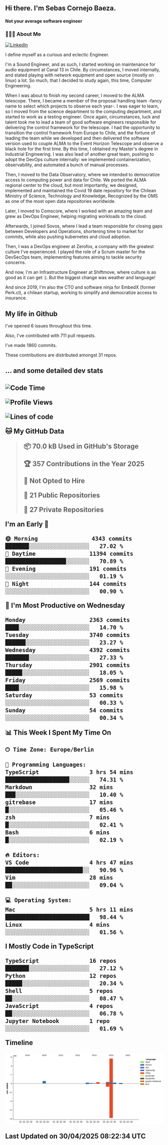 <h2> Hi there.  I'm Sebas Cornejo Baeza.</h2>
<h4> Not your average software engineer</h4>
<h3> 👨🏻‍💻 About Me </h3>
<a href="http://linkedin.com/in/sebastian-cornejo-baeza/"><img alt="LinkedIn" src="https://img.shields.io/badge/Sebas%20Cornejo%20-informational?style=appveyor&logo=linkedin"></a>


I define myself as a curious and eclectic Engineer.

I'm a Sound Engineer, and as such, I started working on maintenance for audio equipment at Canal 13 in Chile.
By circumstances, I moved internally, and stated playing with network equipment and open source (mostly on linux) 
a lot. So much, that I decided to study again, this time, Computer Engineering.

When I was about to finish my second career, I moved to the ALMA telescope. There, I became a member of the proposal handling team
-fancy name to select which projects to observe each year-. 
I was eager to learn, so I moved from the science department to the computing department, and started to work as 
a testing engineer. Once again, circumstances, luck and talent took me to lead a team of good software engineers 
responsible for delivering the control framework for the telescope. I had the opportunity to transition the control framework from
Europe to Chile, and the fortune of leading the team while we developed and then delivered the software
version used to couple ALMA to the Event Horizon Telescope and observe a black hole for the first time.
By this time, I obtained my Master's degree in Industrial Engineering.
I was also lead of another great team, pushing to adopt the DevOps culture internally: we implemented containerization, observability, and automated a bunch of manual processes.

Then, I moved to the Data Observatory, where we intended to democratize access to computing power
and data for Chile. We ported the ALMA regional center to the cloud, but most importantly, we designed, implemented
and maintained the Covid 19 date repository for the Chilean Ministry of Science, Technology and Knowledge, Recognized by the OMS as one of the most open
data repositories worldwide.

Later, I moved to Comscore, where I worked with an amazing team and grew as DevOps Engineer, helping migrating workloads to the cloud.

Afterwards, I joined Sovos, where I lead a team responsible for closing gaps between Developers and Operations, shortening time to market for commits, while
also pushing kubernetes and cloud adoption.

Then, I was a DevOps engineer at Zerofox, a company with the greatest culture I've experienced. I played the role of a Scrum master for the DevSecOps team,
implementing features aiming to tackle security concerns.

And now, I'm an Infrastructure Engineer at Shiftmove, where culture is as good as it can get :). But the biggest change was weather and language!
 
And since 2019, I'm also the CTO and software ninja for EmbedX (former Perk.cl), a chilean startup, working to simplify and democratize access to insurance.

<h2> My life in Github </h2>

I've opened 6 issues throughout this time.

Also, I've contributed with 711 pull requests.

I've made 1860 commits.

These contributions are distributed amongst 31 repos.

<h2>... and some detailed dev stats<h2>

<!--START_SECTION:waka-->
![Code Time](http://img.shields.io/badge/Code%20Time-1%2C103%20hrs%209%20mins-blue)

![Profile Views](http://img.shields.io/badge/Profile%20Views-0-blue)

![Lines of code](https://img.shields.io/badge/From%20Hello%20World%20I%27ve%20Written-7.5%20million%20lines%20of%20code-blue)

**🐱 My GitHub Data** 

> 📦 70.0 kB Used in GitHub's Storage 
 > 
> 🏆 357 Contributions in the Year 2025
 > 
> 🚫 Not Opted to Hire
 > 
> 📜 21 Public Repositories 
 > 
> 🔑 27 Private Repositories 
 > 
**I'm an Early 🐤** 

```text
🌞 Morning                4343 commits        ███████░░░░░░░░░░░░░░░░░░   27.02 % 
🌆 Daytime                11394 commits       ██████████████████░░░░░░░   70.89 % 
🌃 Evening                191 commits         ░░░░░░░░░░░░░░░░░░░░░░░░░   01.19 % 
🌙 Night                  144 commits         ░░░░░░░░░░░░░░░░░░░░░░░░░   00.90 % 
```
📅 **I'm Most Productive on Wednesday** 

```text
Monday                   2363 commits        ████░░░░░░░░░░░░░░░░░░░░░   14.70 % 
Tuesday                  3740 commits        ██████░░░░░░░░░░░░░░░░░░░   23.27 % 
Wednesday                4392 commits        ███████░░░░░░░░░░░░░░░░░░   27.33 % 
Thursday                 2901 commits        █████░░░░░░░░░░░░░░░░░░░░   18.05 % 
Friday                   2569 commits        ████░░░░░░░░░░░░░░░░░░░░░   15.98 % 
Saturday                 53 commits          ░░░░░░░░░░░░░░░░░░░░░░░░░   00.33 % 
Sunday                   54 commits          ░░░░░░░░░░░░░░░░░░░░░░░░░   00.34 % 
```


📊 **This Week I Spent My Time On** 

```text
🕑︎ Time Zone: Europe/Berlin

💬 Programming Languages: 
TypeScript               3 hrs 54 mins       ███████████████████░░░░░░   74.31 % 
Markdown                 32 mins             ███░░░░░░░░░░░░░░░░░░░░░░   10.40 % 
gitrebase                17 mins             █░░░░░░░░░░░░░░░░░░░░░░░░   05.46 % 
zsh                      7 mins              █░░░░░░░░░░░░░░░░░░░░░░░░   02.41 % 
Bash                     6 mins              █░░░░░░░░░░░░░░░░░░░░░░░░   02.19 % 

🔥 Editors: 
VS Code                  4 hrs 47 mins       ███████████████████████░░   90.96 % 
Vim                      28 mins             ██░░░░░░░░░░░░░░░░░░░░░░░   09.04 % 

💻 Operating System: 
Mac                      5 hrs 11 mins       █████████████████████████   98.44 % 
Linux                    4 mins              ░░░░░░░░░░░░░░░░░░░░░░░░░   01.56 % 
```

**I Mostly Code in TypeScript** 

```text
TypeScript               16 repos            ███████░░░░░░░░░░░░░░░░░░   27.12 % 
Python                   12 repos            █████░░░░░░░░░░░░░░░░░░░░   20.34 % 
Shell                    5 repos             ██░░░░░░░░░░░░░░░░░░░░░░░   08.47 % 
JavaScript               4 repos             ██░░░░░░░░░░░░░░░░░░░░░░░   06.78 % 
Jupyter Notebook         1 repo              ░░░░░░░░░░░░░░░░░░░░░░░░░   01.69 % 
```



**Timeline**

![Lines of Code chart](https://raw.githubusercontent.com/scornejob/scornejob/master/assets/bar_graph.png)


 Last Updated on 30/04/2025 08:22:34 UTC
<!--END_SECTION:waka-->
